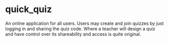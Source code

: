 # quick_quiz
An online application for all users. Users may create and join quizzes by just logging in and sharing the quiz code. Where a teacher will design a quiz and have control over its shareability and access is quite original.
